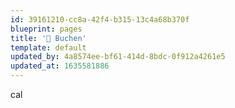 ```yaml
---
id: 39161210-cc8a-42f4-b315-13c4a68b370f
blueprint: pages
title: '📆 Buchen'
template: default
updated_by: 4a8574ee-bf61-414d-8bdc-0f912a4261e5
updated_at: 1635581886
---
```

cal